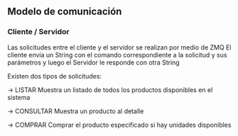 ## Modelo de comunicación

### Cliente / Servidor
Las solicitudes entre el cliente y el servidor se realizan por medio de ZMQ
El cliente envía un String con el comando correspondiente a la solicitud y sus parámetros y luego el Servidor le responde con otra String

Existen dos tipos de solicitudes:

-> LISTAR
Muestra un listado de todos los productos disponibles en el sistema

-> CONSULTAR <id>
Muestra un producto al detalle

-> COMPRAR <id>
Comprar el producto especificado si hay unidades disponibles
